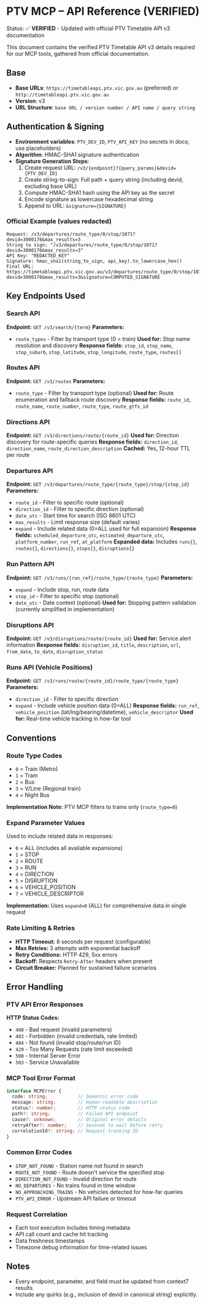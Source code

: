 # PTV MCP – API Reference (VERIFIED)

Status: ✅ **VERIFIED** - Updated with official PTV Timetable API v3 documentation

This document contains the verified PTV Timetable API v3 details required for our MCP tools, gathered from official documentation.

## Base
- **Base URLs**: `https://timetableapi.ptv.vic.gov.au` (preferred) or `http://timetableapi.ptv.vic.gov.au`
- **Version**: v3
- **URL Structure**: `base URL / version number / API name / query string`

## Authentication & Signing
- **Environment variables**: `PTV_DEV_ID`, `PTV_API_KEY` (no secrets in docs; use placeholders)
- **Algorithm**: HMAC-SHA1 signature authentication
- **Signature Generation Steps**:
  1) Create request URL: `/v3/{endpoint}?{query_params}&devid={PTV_DEV_ID}`
  2) Create string-to-sign: Full path + query string (including devid, excluding base URL)
  3) Compute HMAC-SHA1 hash using the API key as the secret
  4) Encode signature as lowercase hexadecimal string
  5) Append to URL: `&signature={SIGNATURE}`

### Official Example (values redacted)
```
Request: /v3/departures/route_type/0/stop/1071?devid=3000176&max_results=3
String to sign: "/v3/departures/route_type/0/stop/1071?devid=3000176&max_results=3"
API Key: "REDACTED_KEY"
Signature: hmac_sha1(string_to_sign, api_key).to_lowercase_hex()
Final URL: https://timetableapi.ptv.vic.gov.au/v3/departures/route_type/0/stop/1071?devid=3000176&max_results=3&signature=COMPUTED_SIGNATURE
```

## Key Endpoints Used

### Search API
**Endpoint:** `GET /v3/search/{term}`
**Parameters:**
- `route_types` - Filter by transport type (0 = train)
**Used for:** Stop name resolution and discovery
**Response fields:** `stop_id`, `stop_name`, `stop_suburb`, `stop_latitude`, `stop_longitude`, `route_type`, `routes[]`

### Routes API
**Endpoint:** `GET /v3/routes`
**Parameters:**
- `route_type` - Filter by transport type (optional)
**Used for:** Route enumeration and fallback route discovery
**Response fields:** `route_id`, `route_name`, `route_number`, `route_type`, `route_gtfs_id`

### Directions API  
**Endpoint:** `GET /v3/directions/route/{route_id}`
**Used for:** Direction discovery for route-specific queries
**Response fields:** `direction_id`, `direction_name`, `route_direction_description`
**Cached:** Yes, 12-hour TTL per route

### Departures API
**Endpoint:** `GET /v3/departures/route_type/{route_type}/stop/{stop_id}`
**Parameters:**
- `route_id` - Filter to specific route (optional)
- `direction_id` - Filter to specific direction (optional)  
- `date_utc` - Start time for search (ISO 8601 UTC)
- `max_results` - Limit response size (default varies)
- `expand` - Include related data (0=ALL used for full expansion)
**Response fields:** `scheduled_departure_utc`, `estimated_departure_utc`, `platform_number`, `run_ref`, `at_platform`
**Expanded data:** Includes `runs{}`, `routes{}`, `directions{}`, `stops{}`, `disruptions{}`

### Run Pattern API
**Endpoint:** `GET /v3/runs/{run_ref}/route_type/{route_type}`
**Parameters:**
- `expand` - Include stop, run, route data
- `stop_id` - Filter to specific stop (optional)
- `date_utc` - Date context (optional)
**Used for:** Stopping pattern validation (currently simplified in implementation)

### Disruptions API
**Endpoint:** `GET /v3/disruptions/route/{route_id}`
**Used for:** Service alert information
**Response fields:** `disruption_id`, `title`, `description`, `url`, `from_date`, `to_date`, `disruption_status`

### Runs API (Vehicle Positions)
**Endpoint:** `GET /v3/runs/route/{route_id}/route_type/{route_type}`
**Parameters:**
- `direction_id` - Filter to specific direction
- `expand` - Include vehicle position data (0=ALL)
**Response fields:** `run_ref`, `vehicle_position` (lat/lng/bearing/datetime), `vehicle_descriptor`
**Used for:** Real-time vehicle tracking in how-far tool

## Conventions

### Route Type Codes
- `0` = Train (Metro)
- `1` = Tram  
- `2` = Bus
- `3` = V/Line (Regional train)
- `4` = Night Bus

**Implementation Note:** PTV MCP filters to trains only (`route_type=0`)

### Expand Parameter Values
Used to include related data in responses:
- `0` = ALL (includes all available expansions)
- `1` = STOP
- `2` = ROUTE  
- `3` = RUN
- `4` = DIRECTION
- `5` = DISRUPTION
- `6` = VEHICLE_POSITION
- `7` = VEHICLE_DESCRIPTOR

**Implementation:** Uses `expand=0` (ALL) for comprehensive data in single request

### Rate Limiting & Retries
- **HTTP Timeout:** 8 seconds per request (configurable)
- **Max Retries:** 3 attempts with exponential backoff
- **Retry Conditions:** HTTP 429, 5xx errors
- **Backoff:** Respects `Retry-After` headers when present
- **Circuit Breaker:** Planned for sustained failure scenarios

## Error Handling

### PTV API Error Responses
**HTTP Status Codes:**
- `400` - Bad request (invalid parameters)
- `403` - Forbidden (invalid credentials, rate limited)
- `404` - Not found (invalid stop/route/run ID)
- `429` - Too Many Requests (rate limit exceeded)
- `500` - Internal Server Error
- `503` - Service Unavailable

### MCP Tool Error Format
```typescript
interface MCPError {
  code: string;           // Semantic error code
  message: string;        // Human-readable description  
  status?: number;        // HTTP status code
  path?: string;          // Failed API endpoint
  cause?: unknown;        // Original error details
  retryAfter?: number;    // Seconds to wait before retry
  correlationId?: string; // Request tracking ID
}
```

### Common Error Codes
- `STOP_NOT_FOUND` - Station name not found in search
- `ROUTE_NOT_FOUND` - Route doesn't service the specified stop  
- `DIRECTION_NOT_FOUND` - Invalid direction for route
- `NO_DEPARTURES` - No trains found in time window
- `NO_APPROACHING_TRAINS` - No vehicles detected for how-far queries
- `PTV_API_ERROR` - Upstream API failure or timeout

### Request Correlation
- Each tool execution includes timing metadata
- API call count and cache hit tracking
- Data freshness timestamps
- Timezone debug information for time-related issues

## Notes
- Every endpoint, parameter, and field must be updated from context7 results.
- Include any quirks (e.g., inclusion of devid in canonical string) explicitly.

